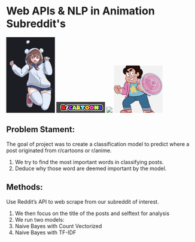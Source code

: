 # Web APIs & NLP in Animation Subreddit's
<img src="image/anime1.png" width = "130"> <img src="image/cartoon1.png" width = "130">
<img src="image/anime2.png" width = "130"> <img src="image/cartoon2.png" width ="130">
## Problem Stament: 

The goal of project was to create a classification model to predict where a post originated from r/cartoons or r/anime.

1. We try to find the most important words in classifying posts. 
2. Deduce why those word are deemed important by the model.
## Methods:
Use Reddit’s API to web scrape from our subreddit of interest.
1. We then focus on the title of the posts and selftext for analysis
2. We run two models:
3. Naive Bayes with Count Vectorized
4. Naive Bayes with TF-IDF
